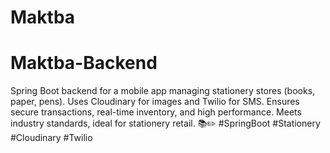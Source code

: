 
# Maktba
# Maktba-Backend
Spring Boot backend for a mobile app managing stationery stores (books, paper, pens). Uses Cloudinary for images and Twilio for SMS. Ensures secure transactions, real-time inventory, and high performance. Meets industry standards, ideal for stationery retail. 📚✏️ #SpringBoot #Stationery #Cloudinary #Twilio

